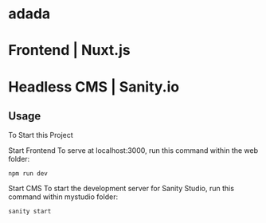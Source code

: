 # adada

# Frontend | Nuxt.js

# Headless CMS | Sanity.io

## Usage

To Start this Project

Start Frontend
To serve at localhost:3000, run this command within the web folder:

```
npm run dev

```

Start CMS
To start the development server for Sanity Studio, run this command within mystudio folder:

```
sanity start

```
